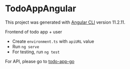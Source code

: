 # TodoAppAngular
This project was generated with [Angular CLI](https://github.com/angular/angular-cli) version 11.2.11.

Frontend of todo app + user

- Create `environment.ts` with `apiURL` value
- Run `ng serve` 
- For testing, run `ng test`

For API, please go to [todo-app-go](https://github.com/littlegiftz/todo-app-go)
